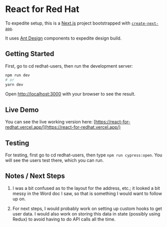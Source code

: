 # React for Red Hat
To expedite setup, this is a [Next.js](https://nextjs.org/) project bootstrapped with [`create-next-app`](https://github.com/vercel/next.js/tree/canary/packages/create-next-app).

It uses [Ant Design](https://ant.design/) components to expedite design build.

## Getting Started

First, go to cd redhat-users, then run the development server:

```bash
npm run dev
# or
yarn dev
```

Open [http://localhost:3000](http://localhost:3000) with your browser to see the result.

## Live Demo

You can see the live working version here: [https://react-for-redhat.vercel.app/](https://react-for-redhat.vercel.app/)

## Testing

For testing, first go to cd redhat-users, then type `npm run cypress:open`.  You will see the users test there, which you can run.

## Notes / Next Steps

1. I was a bit confused as to the layout for the address, etc.; it looked a bit messy in the Word doc I saw, so that is something I would want to follow up on.

2. For next steps, I would probably work on setting up custom hooks to get user data.  I would also work on storing this data in state (possibly using Redux) to avoid having to do API calls all the time. 